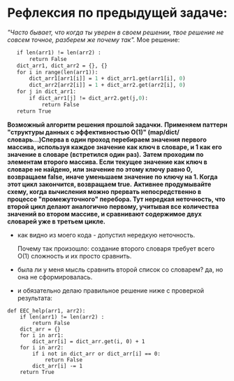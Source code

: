 # Рефлексия по предыдущей задаче:
*"Часто бывает, что когда ты уверен в своем решении, твое решение не совсем точное, разберем же почему так".*
 Мое решение:
 ```def EEC_help(arr1, arr2):
    if len(arr1) != len(arr2) :
        return False
    dict_arr1, dict_arr2 = {}, {}
    for i in range(len(arr1)):
        dict_arr1[arr1[i]] = 1 + dict_arr1.get(arr1[i], 0)
        dict_arr2[arr2[i]] = 1 + dict_arr2.get(arr2[i], 0)
    for j in dict_arr1:
        if dict_arr1[j] != dict_arr2.get(j,0):
            return False
    return True
```
**Возможный алгоритм решения прошлой задачки.**
**Применяем паттерн "структуры данных с эффективностью O(1)" (map/dict/словарь...)Сперва в один проход перебираем значения первого массива, используя каждое значение как ключ в словаре, и 1 как его значение в словаре (встретился один раз).**
**Затем проходим по элементам второго массива. Если текущее значение как ключ в словаре не найдено, или значение по этому ключу равно 0, возвращаем false, иначе уменьшаем значение по ключу на 1. Когда этот цикл закончится, возвращаем true.**
**Активнее продумывайте схему, когда вычисления можно прервать непосредственно в процессе "промежуточного" перебора. Тут нередкая неточность, что второй цикл делают аналогично первому, учитывая все количества значений во втором массиве, и сравнивают содержимое двух словарей уже в третьем цикле.**

- как видно из моего кода - допустил нередкую неточность. 

  Почему так произошло: создание второго словаря требует всего О(1) сложность и их просто сравнить.

- была ли у меня мысль сравнить второй список со словарем? да, но она не сформировалась.

- и обязательно делаю правильное решение ниже с проверкой результата:

```
def EEC_help(arr1, arr2):
    if len(arr1) != len(arr2) :
        return False
    dict_arr = {}
    for i in arr1:
        dict_arr[i] = dict_arr.get(i, 0) + 1
    for i in arr2:
        if i not in dict_arr or dict_arr[i] == 0:
            return False
        dict_arr[i] -= 1
    return True
    
```
